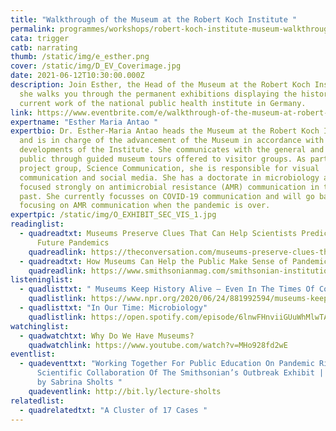 ```yaml
---
title: "Walkthrough of the Museum at the Robert Koch Institute "
permalink: programmes/workshops/robert-koch-institute-museum-walkthrough/
cata: trigger
catb: narrating
thumb: /static/img/e_esther.png
cover: /static/img/D_EV_Coverimage.jpg
date: 2021-06-12T10:30:00.000Z
description: Join Esther, the Head of the Museum at the Robert Koch Institute as
  she walks you through the permanent exhibitions displaying the history and
  current work of the national public health institute in Germany.
link: https://www.eventbrite.com/e/walkthrough-of-the-museum-at-robert-koch-institute-event-registration-148309895891
expertname: "Esther Maria Antao "
expertbio: Dr. Esther-Maria Antao heads the Museum at the Robert Koch Institute
  and is in charge of the advancement of the Museum in accordance with ongoing
  developments of the Institute. She communicates with the general and expert
  public through guided museum tours offered to visitor groups. As part of the
  project group, Science Communication, she is responsible for visual
  communication and social media. She has a doctorate in microbiology and has
  focused strongly on antimicrobial resistance (AMR) communication in the recent
  past. She currently focusses on COVID-19 communication and will go back to
  focusing on AMR communication when the pandemic is over.
expertpic: /static/img/O_EXHIBIT_SEC_VIS_1.jpg
readinglist:
  - quadreadtxt: Museums Preserve Clues That Can Help Scientists Predict And Analyze
      Future Pandemics
    quadreadlink: https://theconversation.com/museums-preserve-clues-that-can-help-scientists-predict-and-analyze-future-pandemics-141175
  - quadreadtxt: How Museums Can Help the Public Make Sense of Pandemics
    quadreadlink: https://www.smithsonianmag.com/smithsonian-institution/how-museums-can-help-public-make-sense-pandemics-180974281/
listeninglist:
  - quadlisttxt: " Museums Keep History Alive — Even In The Times Of Coronavirus"
    quadlistlink: https://www.npr.org/2020/06/24/881992594/museums-keep-history-alive-even-in-the-times-of-coronavirus
  - quadlisttxt: "In Our Time: Microbiology"
    quadlistlink: https://open.spotify.com/episode/6lnwFHnviiGUuWhMlwTATa
watchinglist:
  - quadwatchtxt: Why Do We Have Museums?
    quadwatchlink: https://www.youtube.com/watch?v=MHo928fd2wE
eventlist:
  - quadeventtxt: "Working Together For Public Education On Pandemic Risks: The
      Scientific Collaboration Of The Smithsonian’s Outbreak Exhibit | Lecture
      by Sabrina Sholts "
    quadeventlink: http://bit.ly/lecture-sholts
relatedlist:
  - quadrelatedtxt: "A Cluster of 17 Cases "
---
```

